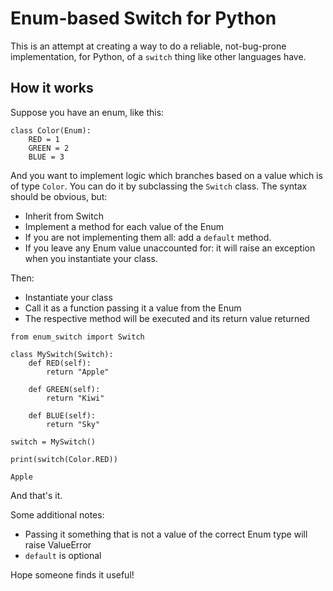 # Enum-based Switch for Python

This is an attempt at creating a way to do a reliable, not-bug-prone 
implementation, for Python, of a `switch` thing like other languages 
have.

## How it works

Suppose you have an enum, like this:

```
class Color(Enum):
    RED = 1
    GREEN = 2
    BLUE = 3
```

And you want to implement logic which branches based on a value which is of type `Color`.
You can do it by subclassing the `Switch` class. The syntax should be obvious, but:

* Inherit from Switch
* Implement a method for each value of the Enum
* If you are not implementing them all: add a `default` method.
* If you leave any Enum value unaccounted for: it will raise an exception when you
  instantiate your class.

Then:

* Instantiate your class
* Call it as a function passing it a value from the Enum
* The respective method will be executed and its return value returned

```
from enum_switch import Switch

class MySwitch(Switch):
    def RED(self):
        return "Apple"

    def GREEN(self):
        return "Kiwi"

    def BLUE(self):
        return "Sky"

switch = MySwitch()

print(switch(Color.RED))

Apple
```

And that's it.

Some additional notes:

* Passing it something that is not a value of the correct Enum type will raise ValueError
* `default` is optional

Hope someone finds it useful!
